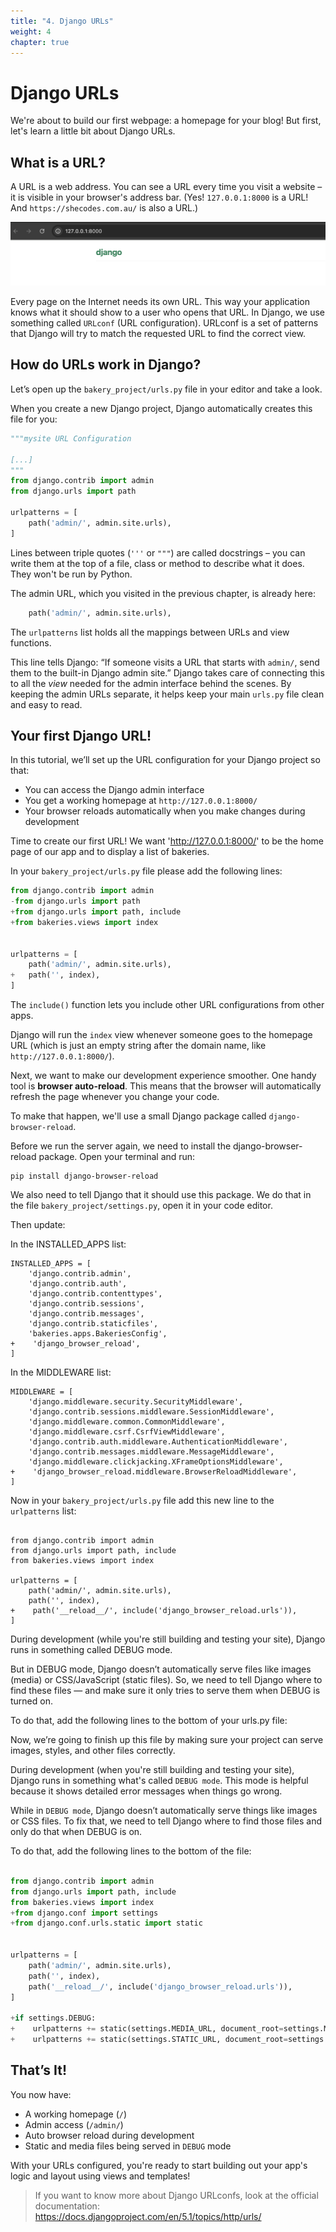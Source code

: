 ```yaml
---
title: "4. Django URLs"
weight: 4
chapter: true
---
```


# Django URLs

We're about to build our first webpage: a homepage for your blog! But first, let's learn a little bit about Django URLs.

## What is a URL?

A URL is a web address. You can see a URL every time you visit a website – it is visible in your browser's address bar. (Yes! `127.0.0.1:8000` is a URL! And `https://shecodes.com.au/` is also a URL.)

![URL](images/url.png)

Every page on the Internet needs its own URL. This way your application knows what it should show to a user who opens that URL. In Django, we use something called `URLconf` (URL configuration). URLconf is a set of patterns that Django will try to match the requested URL to find the correct view.

## How do URLs work in Django?

Let’s open up the `bakery_project/urls.py` file in your editor and take a look.

When you create a new Django project, Django automatically creates this file for you:


```python
"""mysite URL Configuration

[...]
"""
from django.contrib import admin
from django.urls import path

urlpatterns = [
    path('admin/', admin.site.urls),
]
```

Lines between triple quotes (`'''` or `"""`) are called docstrings – you can write them at the top of a file, class or method to describe what it does. They won't be run by Python.

The admin URL, which you visited in the previous chapter, is already here:

```python
    path('admin/', admin.site.urls),
```

The `urlpatterns` list holds all the mappings between URLs and view functions.

This line tells Django: “If someone visits a URL that starts with  `admin/`, send them to the built-in Django admin site.” Django takes care of connecting this to all the *view* needed for the admin interface behind the scenes. By keeping the admin URLs separate, it helps keep your main `urls.py` file clean and easy to read.


## Your first Django URL!

In this tutorial, we’ll set up the URL configuration for your Django project so that:

- You can access the Django admin interface
- You get a working homepage at `http://127.0.0.1:8000/`
- Your browser reloads automatically when you make changes during development

Time to create our first URL! We want 'http://127.0.0.1:8000/' to be the home page of our app and to display a list of bakeries.

In your `bakery_project/urls.py` file please add the following lines:

```python
from django.contrib import admin
-from django.urls import path
+from django.urls import path, include
+from bakeries.views import index


urlpatterns = [
    path('admin/', admin.site.urls),
+   path('', index),
]
```

The `include()` function lets you include other URL configurations from other apps.

Django will run the `index` view whenever someone goes to the homepage URL (which is just an empty string after the domain name, like `http://127.0.0.1:8000/`).


Next, we want to make our development experience smoother. One handy tool is **browser auto-reload**. This means that the browser will automatically refresh the page whenever you change your code.

To make that happen, we'll use a small Django package called `django-browser-reload`.

Before we run the server again, we need to install the django-browser-reload package. Open your terminal and run:

```
pip install django-browser-reload 
```

We also need to tell Django that it should use this package. We do that in the file `bakery_project/settings.py`, open it in your code editor. 

Then update:

In the INSTALLED_APPS list:

``` 
INSTALLED_APPS = [
    'django.contrib.admin',
    'django.contrib.auth',
    'django.contrib.contenttypes',
    'django.contrib.sessions',
    'django.contrib.messages',
    'django.contrib.staticfiles',
    'bakeries.apps.BakeriesConfig',
+    'django_browser_reload',
]
```
In the MIDDLEWARE list:

```
MIDDLEWARE = [
    'django.middleware.security.SecurityMiddleware',
    'django.contrib.sessions.middleware.SessionMiddleware',
    'django.middleware.common.CommonMiddleware',
    'django.middleware.csrf.CsrfViewMiddleware',
    'django.contrib.auth.middleware.AuthenticationMiddleware',
    'django.contrib.messages.middleware.MessageMiddleware',
    'django.middleware.clickjacking.XFrameOptionsMiddleware',
+    'django_browser_reload.middleware.BrowserReloadMiddleware',
]

```


Now in your `bakery_project/urls.py` file add this new line to the `urlpatterns` list:

```

from django.contrib import admin
from django.urls import path, include
from bakeries.views import index

urlpatterns = [
    path('admin/', admin.site.urls),
    path('', index),
+    path('__reload__/', include('django_browser_reload.urls')),
]

```


During development (while you're still building and testing your site), Django runs in something called DEBUG mode. 

But in DEBUG mode, Django doesn’t automatically serve files like images (media) or CSS/JavaScript (static files). So, we need to tell Django where to find these files — and make sure it only tries to serve them when DEBUG is turned on.

To do that, add the following lines to the bottom of your urls.py file:


Now, we’re going to finish up this file by making sure your project can serve images, styles, and other files correctly.

During development (when you're still building and testing your site), Django runs in something what's called `DEBUG mode`. This mode is helpful because it shows detailed error messages when things go wrong.

While in `DEBUG mode`, Django doesn’t automatically serve things like images or CSS files. To fix that, we need to tell Django where to find those files and only do that when DEBUG is on.

To do that, add the following lines to the bottom of the file:

```python

from django.contrib import admin
from django.urls import path, include
from bakeries.views import index
+from django.conf import settings
+from django.conf.urls.static import static


urlpatterns = [
    path('admin/', admin.site.urls),
    path('', index),
    path('__reload__/', include('django_browser_reload.urls')),
]

+if settings.DEBUG:
+    urlpatterns += static(settings.MEDIA_URL, document_root=settings.MEDIA_ROOT)
+    urlpatterns += static(settings.STATIC_URL, document_root=settings.STATIC_ROOT)

```

## That’s It!

You now have:

- A working homepage (`/`)
- Admin access (`/admin/`)
- Auto browser reload during development
- Static and media files being served in `DEBUG` mode

With your URLs configured, you're ready to start building out your app's logic and layout using views and templates!

> If you want to know more about Django URLconfs, look at the official documentation: https://docs.djangoproject.com/en/5.1/topics/http/urls/
